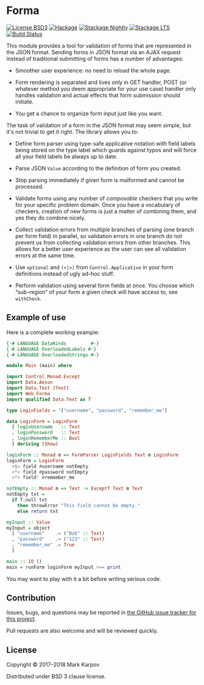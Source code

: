# Forma

[![License BSD3](https://img.shields.io/badge/license-BSD3-brightgreen.svg)](http://opensource.org/licenses/BSD-3-Clause)
[![Hackage](https://img.shields.io/hackage/v/forma.svg?style=flat)](https://hackage.haskell.org/package/forma)
[![Stackage Nightly](http://stackage.org/package/forma/badge/nightly)](http://stackage.org/nightly/package/forma)
[![Stackage LTS](http://stackage.org/package/forma/badge/lts)](http://stackage.org/lts/package/forma)
[![Build Status](https://travis-ci.org/mrkkrp/forma.svg?branch=master)](https://travis-ci.org/mrkkrp/forma)

This module provides a tool for validation of forms that are represented in
the JSON format. Sending forms in JSON format via an AJAX request instead of
traditional submitting of forms has a number of advantages:

* Smoother user experience: no need to reload the whole page.

* Form rendering is separated and lives only in GET handler, POST (or
  whatever method you deem appropriate for your use case) handler only
  handles validation and actual effects that form submission should
  initiate.

* You get a chance to organize form input just like you want.

The task of validation of a form in the JSON format may seem simple, but
it's not trivial to get it right. The library allows you to:

* Define form parser using type-safe applicative notation with field labels
  being stored on the type label which guards against typos and will force
  all your field labels be always up to date.

* Parse JSON `Value` according to the definition of form you created.

* Stop parsing immediately if given form is malformed and cannot be
  processed.

* Validate forms using any number of *composable* checkers that you write
  for your specific problem domain. Once you have a vocabulary of checkers,
  creation of new forms is just a matter of combining them, and yes they do
  combine nicely.

* Collect validation errors from multiple branches of parsing (one branch
  per form field) in parallel, so validation errors in one branch do not
  prevent us from collecting validation errors from other branches. This
  allows for a better user experience as the user can see all validation
  errors at the same time.

* Use `optional` and `(<|>)` from `Control.Applicative` in your form
  definitions instead of ugly ad-hoc stuff.

* Perform validation using several form fields at once. You choose which
  “sub-region” of your form a given check will have access to, see
  `withCheck`.

## Example of use

Here is a complete working example:

```haskell
{-# LANGUAGE DataKinds         #-}
{-# LANGUAGE OverloadedLabels #-}
{-# LANGUAGE OverloadedStrings #-}

module Main (main) where

import Control.Monad.Except
import Data.Aeson
import Data.Text (Text)
import Web.Forma
import qualified Data.Text as T

type LoginFields = '["username", "password", "remember_me"]

data LoginForm = LoginForm
  { loginUsername   :: Text
  , loginPassword   :: Text
  , loginRememberMe :: Bool
  } deriving (Show)

loginForm :: Monad m => FormParser LoginFields Text m LoginForm
loginForm = LoginForm
  <$> field #username notEmpty
  <*> field #password notEmpty
  <*> field' #remember_me

notEmpty :: Monad m => Text -> ExceptT Text m Text
notEmpty txt =
  if T.null txt
    then throwError "This field cannot be empty."
    else return txt

myInput :: Value
myInput = object
  [ "username"    .= ("Bob" :: Text)
  , "password"    .= ("123" :: Text)
  , "remember_me" .= True
  ]

main :: IO ()
main = runForm loginForm myInput >>= print
```

You may want to play with it a bit before writing serious code.

## Contribution

Issues, bugs, and questions may be reported in [the GitHub issue tracker for
this project](https://github.com/mrkkrp/forma/issues).

Pull requests are also welcome and will be reviewed quickly.

## License

Copyright © 2017–2018 Mark Karpov

Distributed under BSD 3 clause license.
